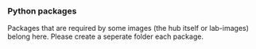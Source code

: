 ### Python packages 
Packages that are required by some images (the hub itself or lab-images) belong here.
Please create a seperate folder each package.